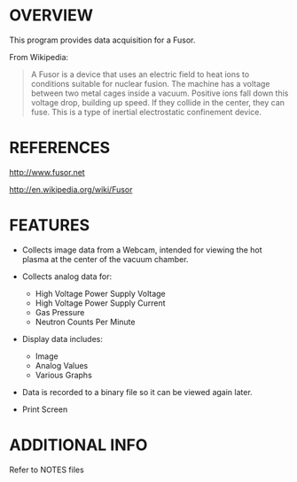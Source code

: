 # OVERVIEW

This program provides data acquisition for a Fusor.

From Wikipedia: 
> A Fusor is a device that uses an electric field to heat ions to 
> conditions suitable for nuclear fusion. The machine has a voltage 
> between two metal cages inside a vacuum. Positive ions fall down 
> this voltage drop, building up speed. If they collide in the center, 
> they can fuse. This is a type of inertial electrostatic confinement device.

# REFERENCES

http://www.fusor.net

http://en.wikipedia.org/wiki/Fusor

# FEATURES

* Collects image data from a Webcam, intended for viewing the hot plasma at the center of the vacuum chamber.

* Collects analog data for:
  * High Voltage Power Supply Voltage
  * High Voltage Power Supply Current
  * Gas Pressure
  * Neutron Counts Per Minute

* Display data includes:
  * Image
  * Analog Values
  * Various Graphs

* Data is recorded to a binary file so it can be viewed again later.

* Print Screen

# ADDITIONAL INFO

Refer to NOTES files
